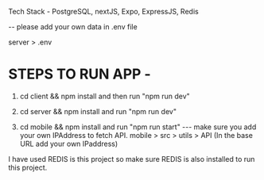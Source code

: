 Tech Stack - PostgreSQL, nextJS, Expo, ExpressJS, Redis

-- please add your own data in .env file

server > .env

# STEPS TO RUN APP -

1. cd client && npm install and then run "npm run dev"

2. cd server && npm install and run "npm run dev"

3. cd mobile && npm install and run "npm run start"
--- make sure you add your own IPAddress to fetch API.
mobile > src > utils > API (In the base URL add your own IPaddress)

I have used REDIS is this project so make sure REDIS is also installed
to run this project.